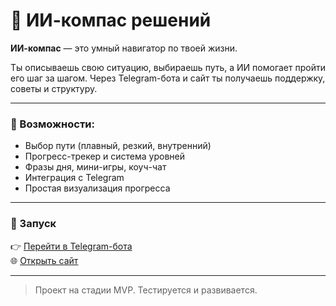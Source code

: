 
# 🤖 ИИ-компас решений

**ИИ-компас** — это умный навигатор по твоей жизни.

Ты описываешь свою ситуацию, выбираешь путь, а ИИ помогает пройти его шаг за шагом. Через Telegram-бота и сайт ты получаешь поддержку, советы и структуру.

---

### 📌 Возможности:
- Выбор пути (плавный, резкий, внутренний)
- Прогресс-трекер и система уровней
- Фразы дня, мини-игры, коуч-чат
- Интеграция с Telegram
- Простая визуализация прогресса

---

### 🚀 Запуск
👉 [Перейти в Telegram-бота](https://t.me/compass77_bot)  
🌐 [Открыть сайт](https://dimms77.github.io/compass-site/)

---

> Проект на стадии MVP. Тестируется и развивается.
